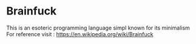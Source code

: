 # Brainfuck
This is an esoteric programming language simpl known for its minimalism
For reference visit : https://en.wikipedia.org/wiki/Brainfuck

